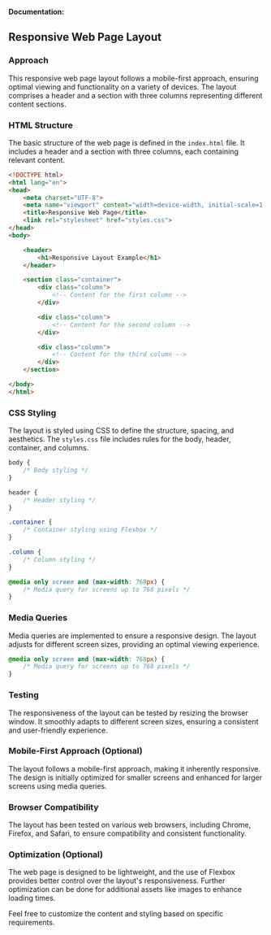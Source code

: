 **Documentation:**

## Responsive Web Page Layout

### Approach

This responsive web page layout follows a mobile-first approach, ensuring optimal viewing and functionality on a variety of devices. The layout comprises a header and a section with three columns representing different content sections.

### HTML Structure

The basic structure of the web page is defined in the `index.html` file. It includes a header and a section with three columns, each containing relevant content.

```html
<!DOCTYPE html>
<html lang="en">
<head>
    <meta charset="UTF-8">
    <meta name="viewport" content="width=device-width, initial-scale=1.0">
    <title>Responsive Web Page</title>
    <link rel="stylesheet" href="styles.css">
</head>
<body>

    <header>
        <h1>Responsive Layout Example</h1>
    </header>

    <section class="container">
        <div class="column">
            <!-- Content for the first column -->
        </div>

        <div class="column">
            <!-- Content for the second column -->
        </div>

        <div class="column">
            <!-- Content for the third column -->
        </div>
    </section>

</body>
</html>
```

### CSS Styling

The layout is styled using CSS to define the structure, spacing, and aesthetics. The `styles.css` file includes rules for the body, header, container, and columns.

```css
body {
    /* Body styling */
}

header {
    /* Header styling */
}

.container {
    /* Container styling using Flexbox */
}

.column {
    /* Column styling */
}

@media only screen and (max-width: 768px) {
    /* Media query for screens up to 768 pixels */
}
```

### Media Queries

Media queries are implemented to ensure a responsive design. The layout adjusts for different screen sizes, providing an optimal viewing experience.

```css
@media only screen and (max-width: 768px) {
    /* Media query for screens up to 768 pixels */
}
```

### Testing

The responsiveness of the layout can be tested by resizing the browser window. It smoothly adapts to different screen sizes, ensuring a consistent and user-friendly experience.

### Mobile-First Approach (Optional)

The layout follows a mobile-first approach, making it inherently responsive. The design is initially optimized for smaller screens and enhanced for larger screens using media queries.

### Browser Compatibility

The layout has been tested on various web browsers, including Chrome, Firefox, and Safari, to ensure compatibility and consistent functionality.

### Optimization (Optional)

The web page is designed to be lightweight, and the use of Flexbox provides better control over the layout's responsiveness. Further optimization can be done for additional assets like images to enhance loading times.

Feel free to customize the content and styling based on specific requirements.